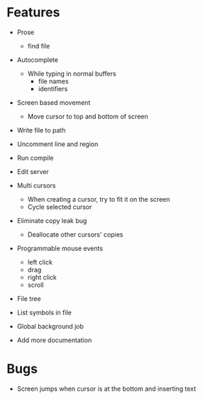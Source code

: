 # Features
* Prose
  - find file

* Autocomplete
  - While typing in normal buffers
    + file names
    + identifiers

* Screen based movement
  - Move cursor to top and bottom of screen

* Write file to path
* Uncomment line and region
* Run compile
* Edit server

* Multi cursors
  - When creating a cursor, try to fit it on the screen
  - Cycle selected cursor

* Eliminate copy leak bug
  - Deallocate other cursors' copies

* Programmable mouse events
  - left click
  - drag
  - right click
  - scroll

* File tree
* List symbols in file
* Global background job
* Add more documentation

# Bugs
* Screen jumps when cursor is at the bottom and inserting text
